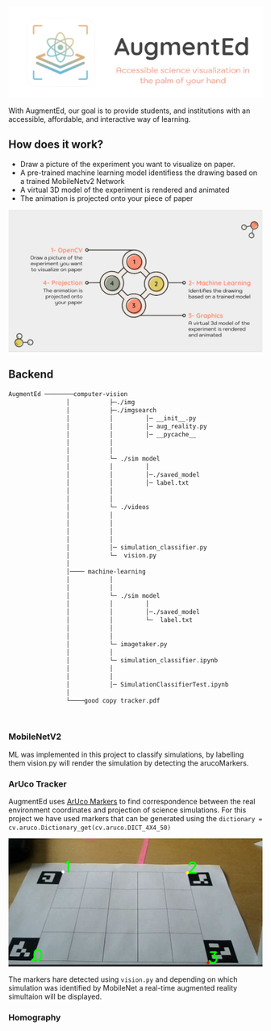 

![AugmentEd](./computer-vision/img/logo-removebg-preview.jpg)

With AugmentEd, our goal is to provide students, and institutions with an accessible, affordable, and interactive way of learning.

## How does it work?

- Draw a picture of the experiment you want to visualize on paper. 
- A pre-trained machine learning model identifiess the drawing based on a trained MobileNetv2 Network
- A virtual 3D model of the experiment is rendered and animated 
- The animation is projected onto your piece of paper

![](./computer-vision/img/how_to.png)


## Backend

```
AugmentEd ────────computer-vision
                │           ├─./img
                │           ├─./imgsearch   
                │           │         │─ __init__.py
                │           │         │─ aug_reality.py
                │           │         │─ __pycache__
                │           │
                │           │
                │           └─ ./sim model
                │           │         │  
                │           │         │─./saved_model
                │           │         │─ label.txt
                │           │
                │           │
                │           └─ ./videos
                │           │      
                │           │       
                │           │             
                │           │    
                │           │─ simulation_classifier.py  
                │           └─  vision.py   
                │ 
                │──── machine-learning
                │           │
                │           │
                │           └─ ./sim model
                │           │         │  
                │           │         │─./saved_model
                │           │         └─  label.txt
                │           │
                │           │
                │           └─ imagetaker.py
                │           │  
                │           └─ simulation_classifier.ipynb         
                │           │             
                │           │    
                │           │─ SimulationClassifierTest.ipynb  
                │
                └────good copy tracker.pdf

   
```

### MobileNetV2

ML was implemented in this project to classify simulations, by labelling them vision.py will render the simulation by detecting the arucoMarkers.

### ArUco Tracker

AugmentEd uses [ArUco Markers](https://docs.opencv.org/master/d5/dae/tutorial_aruco_detection.html) to find correspondence between the real environment coordinates and projection of science simulations. For this project we have used markers that can be generated using the `dictionary = cv.aruco.Dictionary_get(cv.aruco.DICT_4X4_50)`

![](./computer-vision/img/aruco_markers.png)

The markers hare detected using `vision.py` and depending on which simulation was identified by MobileNet a real-time augmented reality simultaion will be displayed.



### Homography
